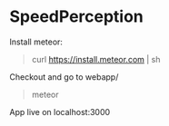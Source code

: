 # SpeedPerception

Install meteor:
> curl https://install.meteor.com | sh


Checkout and go to webapp/

> meteor

App live on localhost:3000